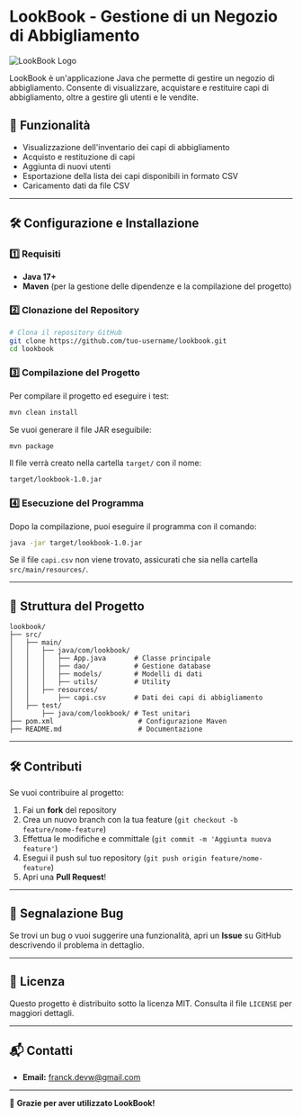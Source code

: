 # LookBook - Gestione di un Negozio di Abbigliamento

![LookBook Logo](https://via.placeholder.com/150)

LookBook è un'applicazione Java che permette di gestire un negozio di abbigliamento. Consente di visualizzare, acquistare e restituire capi di abbigliamento, oltre a gestire gli utenti e le vendite.

## 📌 Funzionalità

- Visualizzazione dell'inventario dei capi di abbigliamento
- Acquisto e restituzione di capi
- Aggiunta di nuovi utenti
- Esportazione della lista dei capi disponibili in formato CSV
- Caricamento dati da file CSV

---

## 🛠️ Configurazione e Installazione

### 1️⃣ Requisiti

- **Java 17+**
- **Maven** (per la gestione delle dipendenze e la compilazione del progetto)

### 2️⃣ Clonazione del Repository

```sh
# Clona il repository GitHub
git clone https://github.com/tuo-username/lookbook.git
cd lookbook
```

### 3️⃣ Compilazione del Progetto

Per compilare il progetto ed eseguire i test:

```sh
mvn clean install
```

Se vuoi generare il file JAR eseguibile:

```sh
mvn package
```

Il file verrà creato nella cartella `target/` con il nome:

```sh
target/lookbook-1.0.jar
```

### 4️⃣ Esecuzione del Programma

Dopo la compilazione, puoi eseguire il programma con il comando:

```sh
java -jar target/lookbook-1.0.jar
```

Se il file `capi.csv` non viene trovato, assicurati che sia nella cartella `src/main/resources/`.

---

## 📂 Struttura del Progetto

```
lookbook/
├── src/
│   ├── main/
│   │   ├── java/com/lookbook/
│   │   │   ├── App.java       # Classe principale
│   │   │   ├── dao/           # Gestione database
│   │   │   ├── models/        # Modelli di dati
│   │   │   ├── utils/         # Utility
│   │   ├── resources/
│   │       ├── capi.csv       # Dati dei capi di abbigliamento
│   ├── test/
│       ├── java/com/lookbook/ # Test unitari
├── pom.xml                     # Configurazione Maven
├── README.md                   # Documentazione
```

---

## 🛠️ Contributi

Se vuoi contribuire al progetto:
1. Fai un **fork** del repository
2. Crea un nuovo branch con la tua feature (`git checkout -b feature/nome-feature`)
3. Effettua le modifiche e committale (`git commit -m 'Aggiunta nuova feature'`)
4. Esegui il push sul tuo repository (`git push origin feature/nome-feature`)
5. Apri una **Pull Request**!

---

## 🐛 Segnalazione Bug

Se trovi un bug o vuoi suggerire una funzionalità, apri un **Issue** su GitHub descrivendo il problema in dettaglio.

---

## 📜 Licenza

Questo progetto è distribuito sotto la licenza MIT. Consulta il file `LICENSE` per maggiori dettagli.

---

## 📬 Contatti

- **Email:** franck.devw@gmail.com

---

🚀 **Grazie per aver utilizzato LookBook!**


